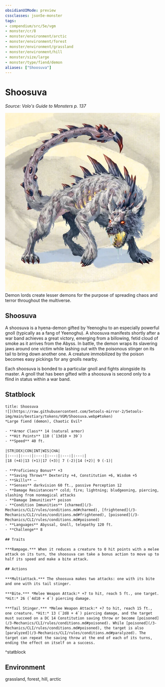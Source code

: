 ```yaml
---
obsidianUIMode: preview
cssclasses: json5e-monster
tags:
- compendium/src/5e/vgm
- monster/cr/8
- monster/environment/arctic
- monster/environment/forest
- monster/environment/grassland
- monster/environment/hill
- monster/size/large
- monster/type/fiend/demon
aliases: ["Shoosuva"]
---
```

# Shoosuva
*Source: Volo's Guide to Monsters p. 137*  

![](https://raw.githubusercontent.com/5etools-mirror-2/5etools-img/main/bestiary/VGM/Shoosuva.webp#right)  
Demon lords create lesser demons for the purpose of spreading chaos and terror throughout the multiverse.

## Shoosuva

A shoosuva is a hyena-demon gifted by Yeenoghu to an especially powerful gnoll (typically as a fang of Yeenoghu). A shoosuva manifests shortly after a war band achieves a great victory, emerging from a billowing, fetid cloud of smoke as it arrives from the Abyss. In battle, the demon wraps its slavering jaws around one victim while lashing out with the poisonous stinger on its tail to bring down another one. A creature immobilized by the poison becomes easy pickings for any gnolls nearby.

Each shoosuva is bonded to a particular gnoll and fights alongside its master. A gnoll that has been gifted with a shoosuva is second only to a flind in status within a war band.


## Statblock

```ad-statblock
title: Shoosuva
![](https://raw.githubusercontent.com/5etools-mirror-2/5etools-img/main/bestiary/tokens/VGM/Shoosuva.webp#token)
*Large fiend (demon), Chaotic Evil*

- **Armor Class** 14 (natural armor)
- **Hit Points** 110 (`13d10 + 39`) 
- **Speed** 40 ft.

|STR|DEX|CON|INT|WIS|CHA|
|:---:|:---:|:---:|:---:|:---:|:---:|
|18 (+4)|13 (+1)|17 (+3)| 7 (-2)|14 (+2)| 9 (-1)|

- **Proficiency Bonus** +3
- **Saving Throws** Dexterity +4, Constitution +6, Wisdom +5
- **Skills** ⏤
- **Senses** darkvision 60 ft., passive Perception 12
- **Damage Resistances** cold; fire; lightning; bludgeoning, piercing, slashing from nonmagical attacks
- **Damage Immunities** poison
- **Condition Immunities** [charmed](/3-Mechanics/CLI/rules/conditions.md#charmed), [frightened](/3-Mechanics/CLI/rules/conditions.md#frightened), [poisoned](/3-Mechanics/CLI/rules/conditions.md#poisoned)
- **Languages** Abyssal, Gnoll, telepathy 120 ft.
- **Challenge** 8

## Traits

***Rampage.*** When it reduces a creature to 0 hit points with a melee attack on its turn, the shoosuva can take a bonus action to move up to half its speed and make a bite attack.

## Actions

***Multiattack.*** The shoosuva makes two attacks: one with its bite and one with its tail stinger.

***Bite.*** *Melee Weapon Attack:* +7 to hit, reach 5 ft., one target. *Hit:* 26 (`4d10 + 4`) piercing damage.

***Tail Stinger.*** *Melee Weapon Attack:* +7 to hit, reach 15 ft., one creature. *Hit:* 13 (`2d8 + 4`) piercing damage, and the target must succeed on a DC 14 Constitution saving throw or become [poisoned](/3-Mechanics/CLI/rules/conditions.md#poisoned). While [poisoned](/3-Mechanics/CLI/rules/conditions.md#poisoned), the target is also [paralyzed](/3-Mechanics/CLI/rules/conditions.md#paralyzed). The target can repeat the saving throw at the end of each of its turns, ending the effect on itself on a success.
```
^statblock

## Environment

grassland, forest, hill, arctic